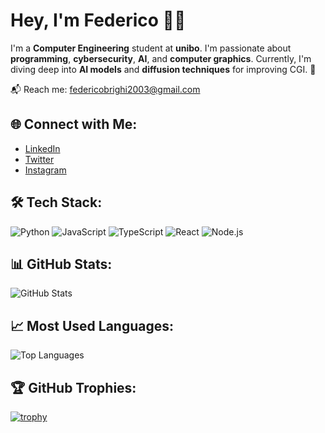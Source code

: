 # Hey, I'm Federico 👨‍💻

I'm a **Computer Engineering** student at **unibo**. I'm passionate about **programming**, **cybersecurity**, **AI**, and **computer graphics**. Currently, I'm diving deep into **AI models** and **diffusion techniques** for improving CGI. 🚀

📬 Reach me: [federicobrighi2003@gmail.com](mailto:federicobrighi2003@gmail.com)

## 🌐 Connect with Me:
- [LinkedIn](https://www.linkedin.com/in/federico)
- [Twitter](https://twitter.com/federico)
- [Instagram](https://www.instagram.com/federico)

## 🛠️ Tech Stack:
![Python](https://img.shields.io/badge/-Python-black?style=flat-square&logo=python)
![JavaScript](https://img.shields.io/badge/-JavaScript-black?style=flat-square&logo=javascript)
![TypeScript](https://img.shields.io/badge/-TypeScript-black?style=flat-square&logo=typescript)
![React](https://img.shields.io/badge/-React-black?style=flat-square&logo=react)
![Node.js](https://img.shields.io/badge/-Node.js-black?style=flat-square&logo=node.js)

## 📊 GitHub Stats:
![GitHub Stats](https://github-readme-stats.vercel.app/api?username=tuo-username&show_icons=true&hide_title=true&count_private=true&hide=prs)

## 📈 Most Used Languages:
![Top Languages](https://github-readme-stats.vercel.app/api/top-langs/?username=tuo-username&layout=compact)

## 🏆 GitHub Trophies:
[![trophy](https://github-profile-trophy.vercel.app/?username=tuo-username&theme=onestar)](https://github.com/ryo-ma/github-profile-trophy)
